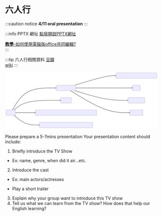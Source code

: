 # 六人行

:::caution notice
**4/11 oral presentation**
:::

:::info PPTX 網址
[點我開啟PPTX網址](https://liveyuntechedu-my.sharepoint.com/:p:/g/personal/b11123021_live_yuntech_edu_tw/EQRQSPJdC45Dh7TWLFXCR08B5-dARA1yMW_NiojMpywFDw?e=qZKdQ6)  
  
[**教學**-如何使用電腦版office共同編輯?](https://brid.gq/共編)   
:::

:::tip 六人行相關資料
[豆瓣](https://movie.douban.com/subject/1393859/)  
[wiki](https://zh.wikipedia.org/zh-tw/%E8%80%81%E5%8F%8B%E8%AE%B0)
:::

![](embed.svg)

Please prepare a 5-7mins presentation
Your presentation content should include:  
1.  Briefly introduce the TV Show  
- Ex: name, genre, when did it air…etc.  
2.  Introduce the cast  
- Ex: main actors/actresses

- Play a short trailer
3.  Explain why your group want to introduce this TV show
4.  Tell us what we can learn from the TV show? How does that help our English learning?